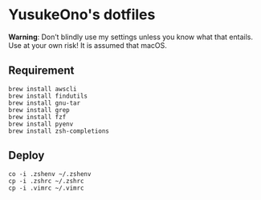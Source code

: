 # YusukeOno's dotfiles

**Warning**: Don’t blindly use my settings unless you know what that entails. Use at your own risk! It is assumed that macOS.

## Requirement

```
brew install awscli
brew install findutils
brew install gnu-tar
brew install grep
brew install fzf
brew install pyenv
brew install zsh-completions
```

## Deploy

```
co -i .zshenv ~/.zshenv
cp -i .zshrc ~/.zshrc
cp -i .vimrc ~/.vimrc
```